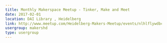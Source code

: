 ```yaml
---
title: Monthly Makerspace Meetup - Tinker, Make and Meet
date: 2017-02-01
location: DAI Library , Heidelberg
link: http://www.meetup.com/Heidelberg-Makers-Meetup/events/nlhlflywdbcb/
usergroup: makershd
type: usergroup
---
```


